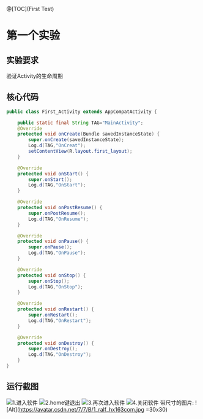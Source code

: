 @[TOC](First Test)

# 第一个实验
## 实验要求
验证Activity的生命周期

## 核心代码
```Java
public class First_Activity extends AppCompatActivity {

    public static final String TAG="MainActivity";
    @Override
    protected void onCreate(Bundle savedInstanceState) {
        super.onCreate(savedInstanceState);
        Log.d(TAG,"OnCreat");
        setContentView(R.layout.first_layout);
    }

    @Override
    protected void onStart() {
        super.onStart();
        Log.d(TAG,"OnStart");
    }

    @Override
    protected void onPostResume() {
        super.onPostResume();
        Log.d(TAG,"OnResume");
    }

    @Override
    protected void onPause() {
        super.onPause();
        Log.d(TAG,"OnPause");
    }

    @Override
    protected void onStop() {
        super.onStop();
        Log.d(TAG,"OnStop");
    }

    @Override
    protected void onRestart() {
        super.onRestart();
        Log.d(TAG,"OnRestart");
    }

    @Override
    protected void onDestroy() {
        super.onDestroy();
        Log.d(TAG,"OnDestroy");
    }
}
```
## 运行截图
![1.进入软件](https://img-blog.csdnimg.cn/20190316213135859.png)
![2.home键退出](https://img-blog.csdnimg.cn/20190316213719164.png)
![3.再次进入软件](https://img-blog.csdnimg.cn/20190316213753581.png)
![4.关闭软件](https://img-blog.csdnimg.cn/20190316213818325.png)
带尺寸的图片: ![Alt](https://avatar.csdn.net/7/7/B/1_ralf_hx163com.jpg =30x30)
